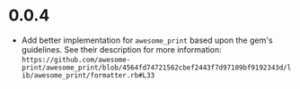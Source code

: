 # 0.0.4
- Add better implementation for `awesome_print` based upon the gem's guidelines. See their description for more information: `https://github.com/awesome-print/awesome_print/blob/4564fd74721562cbef2443f7d97109bf9192343d/lib/awesome_print/formatter.rb#L33` 
